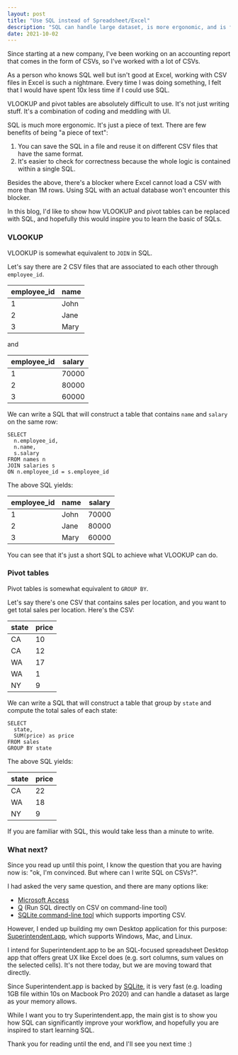```yaml
---
layout: post
title: "Use SQL instead of Spreadsheet/Excel"
description: "SQL can handle large dataset, is more ergonomic, and is faster. If you work with CSVs, you should consider using SQL."
date: 2021-10-02
---
```


Since starting at a new company, I've been working on an accounting report that comes in the form of CSVs, so I've worked with a lot of CSVs.

As a person who knows SQL well but isn't good at Excel, working with CSV files in Excel is such a nightmare. 
Every time I was doing something, I felt that I would have spent 10x less time if I could use SQL.

VLOOKUP and pivot tables are absolutely difficult to use. It's not just writing stuff. It's a combination of coding and meddling with UI.

SQL is much more ergonomic. It's just a piece of text. There are few benefits of being "a piece of text":

1. You can save the SQL in a file and reuse it on different CSV files that have the same format.
2. It's easier to check for correctness because the whole logic is contained within a single SQL.

Besides the above, there's a blocker where Excel cannot load a CSV with more than 1M rows. Using SQL with an actual database won't encounter this blocker.

In this blog, I'd like to show how VLOOKUP and pivot tables can be replaced with SQL, and hopefully this would inspire you to learn the basic of SQLs.

### VLOOKUP

VLOOKUP is somewhat equivalent to `JOIN` in SQL. 

Let's say there are 2 CSV files that are associated to each other through `employee_id`.

|employee_id|name|
|-----------|----|
|1|John|
|2|Jane|
|3|Mary|

and

|employee_id|salary|
|-----------|------|
|1|70000|
|2|80000|
|3|60000|

We can write a SQL that will construct a table that contains `name` and `salary` on the same row:

```
SELECT 
  n.employee_id, 
  n.name,  
  s.salary 
FROM names n 
JOIN salaries s 
ON n.employee_id = s.employee_id
```

The above SQL yields:

|employee_id|name|salary|
|-----------|----|------|
|1|John|70000|
|2|Jane|80000|
|3|Mary|60000|

You can see that it's just a short SQL to achieve what VLOOKUP can do.

### Pivot tables

Pivot tables is somewhat equivalent to `GROUP BY`. 

Let's say there's one CSV that contains sales per location, and you want to get total sales per location. Here's the CSV:

|state|price|
|-----|-----|
|CA|10|
|CA|12|
|WA|17|
|WA|1|
|NY|9|

We can write a SQL that will construct a table that group by `state` and compute the total sales of each state:

```
SELECT 
  state, 
  SUM(price) as price 
FROM sales 
GROUP BY state
```

The above SQL yields:

|state|price|
|-----|-----|
|CA|22|
|WA|18|
|NY|9|

If you are familiar with SQL, this would take less than a minute to write.

### What next?


Since you read up until this point, I know the question that you are having now is: "ok, I'm convinced. But where can I write SQL on CSVs?".

I had asked the very same question, and there are many options like:

* [Microsoft Access](https://www.microsoft.com/en-us/microsoft-365/access)
* [Q](http://harelba.github.io/q/) (Run SQL directly on CSV on command-line tool)
* [SQLite command-line tool](https://www.sqlite.org/cli.html) which supports importing CSV.

However, I ended up building my own Desktop application for this purpose: [Superintendent.app](https://superintendent.app), which supports Windows, Mac, and Linux.

I intend for Superintendent.app to be an SQL-focused spreadsheet Desktop app that offers great UX like Excel does (e.g. sort columns, sum values on the selected cells).
It's not there today, but we are moving toward that directly.

Since Superintendent.app is backed by [SQLite](https://www.sqlite.org), it is very fast (e.g. loading 1GB file within 10s on Macbook Pro 2020) and can handle a dataset as large as your memory allows.

While I want you to try Superintendent.app, the main gist is to show you how SQL can significantly improve your workflow, and hopefully you are inspired to start learning SQL.

Thank you for reading until the end, and I'll see you next time :)

